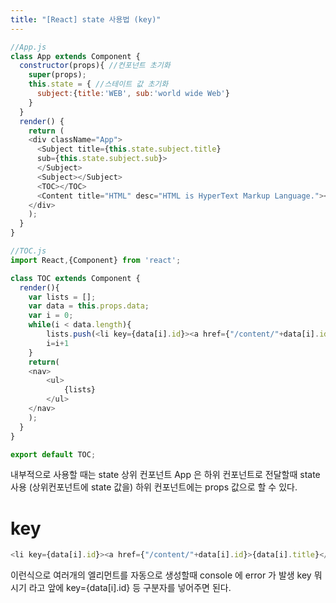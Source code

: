 ```yaml
---
title: "[React] state 사용법 (key)"
---
```


```javascript
//App.js
class App extends Component {
  constructor(props){ //컨포넌트 초기화
    super(props); 
    this.state = { //스테이트 값 초기화
      subject:{title:'WEB', sub:'world wide Web'}
    } 
  }
  render() {
    return (
    <div className="App">
      <Subject title={this.state.subject.title}
      sub={this.state.subject.sub}>
      </Subject>
      <Subject></Subject>
      <TOC></TOC>
      <Content title="HTML" desc="HTML is HyperText Markup Language."></Content>
    </div>
    );
  }
}
```

```javascript
//TOC.js
import React,{Component} from 'react';

class TOC extends Component {
  render(){
    var lists = [];
    var data = this.props.data;  
    var i = 0;
    while(i < data.length){
        lists.push(<li key={data[i].id}><a href={"/content/"+data[i].id}>{data[i].title}</a></li>)
        i=i+1
    }
    return(
    <nav>
        <ul>
            {lists}
        </ul>
    </nav>
    );
  }
}

export default TOC;
```

내부적으로 사용할 때는 state
상위 컨포넌트 App 은 하위 컨포넌트로 전달할때 state 사용 (상위컨포넌트에  state 값을) 하위 컨포넌트에는 props 값으로  할 수 있다.



# key
```javascript
<li key={data[i].id}><a href={"/content/"+data[i].id}>{data[i].title}</a></li>
```
이런식으로 여러개의 엘리먼트를 자동으로 생성할때 console 에 error 가 발생 key 뭐시기 라고
앞에 key={data[i].id} 등 구분자를 넣어주면 된다.

